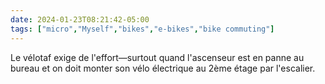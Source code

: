 ```yaml
---
date: 2024-01-23T08:21:42-05:00
tags: ["micro","Myself","bikes","e-bikes","bike commuting"]
---
```

Le vélotaf exige de l'effort—surtout quand l'ascenseur est en panne au bureau et on doit monter son vélo électrique au 2ème étage par l'escalier.